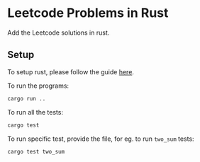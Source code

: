 # Leetcode Problems in Rust

Add the Leetcode solutions in rust.

## Setup
To setup rust, please follow the guide [here](https://code.visualstudio.com/docs/languages/rust).

To run the programs:
```sh
cargo run ..
```

To run all the tests:
```sh
cargo test  
```

To run specific test, provide the file, for eg. to run `two_sum` tests:
```sh
cargo test two_sum
```